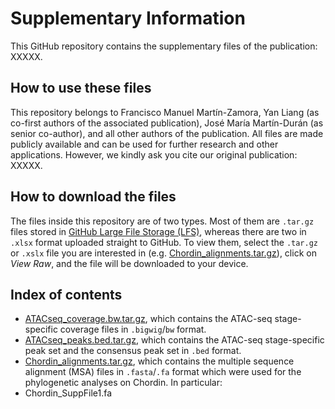 # Supplementary Information
This GitHub repository contains the supplementary files of the publication: XXXXX.

## How to use these files
This repository belongs to Francisco Manuel Martín-Zamora, Yan Liang (as co-first authors of the associated publication), José María Martín-Durán (as senior co-author), and all other authors of the publication. All files are made publicly available and can be used for further research and other applications. However, we kindly ask you cite our original publication: XXXXX.

## How to download the files
The files inside this repository are of two types. Most of them are `.tar.gz` files stored in [GitHub Large File Storage (LFS)](https://git-lfs.github.com/), whereas there are two in `.xlsx` format uploaded straight to GitHub. To view them, select the `.tar.gz` or `.xslx` file you are interested in (e.g. [Chordin_alignments.tar.gz](Chordin_alignments.tar.gz)), click on *View Raw*, and the file will be downloaded to your device.

## Index of contents
- [ATACseq_coverage.bw.tar.gz](ATACseq_coverage.bw.tar.gz), which contains the ATAC-seq stage-specific coverage files in `.bigwig`/`bw` format.
- [ATACseq_peaks.bed.tar.gz](ATACseq_peaks.bed.tar.gz), which contains the ATAC-seq stage-specific peak set and the consensus peak set in `.bed` format.
- [Chordin_alignments.tar.gz](Chordin_alignments.tar.gz), which contains the multiple sequence alignment (MSA) files in `.fasta`/`.fa` format which were used for the phylogenetic analyses on Chordin. In particular:
-   Chordin_SuppFile1.fa

